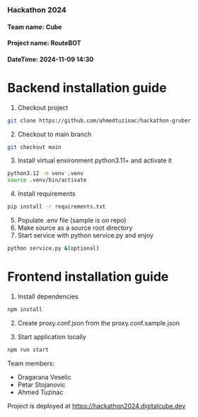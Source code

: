 ### Hackathon 2024

#### Team name: Cube

#### Project name: RouteBOT

#### DateTime: 2024-11-09 14:30

# Backend installation guide

1. Checkout project

``` bash
git clone https://github.com/ahmedtuzinac/hackathon-gruber
``` 

2. Checkout to main branch

``` bash
git checkout main
``` 

3. Install virtual environment python3.11+ and activate it

``` bash
python3.12 -m venv .venv
source .venv/bin/activate
``` 

4. Install requirements

``` bash
pip install -r requirements.txt
``` 

5. Populate .env file (sample is on repo)
6. Make source as a source root directory
7. Start service with python service.py and enjoy

``` bash
python service.py &(optional)
``` 

# Frontend installation guide

1. Install dependencies

``` bash
npm install
```

2. Create proxy.conf.json from the proxy.conf.sample.json

3. Start application locally
``` bash
npm run start
```

Team members:
- Dragarana Veselic
- Petar Stojanovic
- Ahmed Tuzinac


Project is deployed at https://hackathon2024.digitalcube.dev


